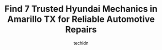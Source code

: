 ---
layout: ampstory
image: https://images.unsplash.com/photo-1532245128003-3db26c775465?ixlib=rb-4.0.3&ixid=MnwxMjA3fDB8MHxwaG90by1wYWdlfHx8fGVufDB8fHx8&auto=format&fit=crop&w=640&h=853&q=80
author: techidn
featured: false
description: If youre in need of trustworthy and skilled Hyundai Mechanic in Amarillo TX, USA, youll be pleased to discover the 7 best Hyundai Mechanic in town. Their expertise and commitment to custom
title: Find 7 Trusted Hyundai Mechanics in Amarillo TX for Reliable Automotive Repairs
cover:
   title: Find 7 Trusted Hyundai Mechanics in Amarillo TX for Reliable Automotive Repairs
   subtitle: Rickpate
   background: https://images.unsplash.com/photo-1532245128003-3db26c775465?ixlib=rb-4.0.3&ixid=MnwxMjA3fDB8MHxwaG90by1wYWdlfHx8fGVufDB8fHx8&auto=format&fit=crop&w=640&h=853&q=80

pages: 
 - layout: thirds
   top: <h1>#1 Chauncys Automotive</h1>
   bottom: "<p>These guys helped me out so much! I traveled through Amarillo to pick up my girlfriend after her car broke down. I was pretty upset when we both appeared to be stranded f</p>"
   background: https://www.knot35.com/toplist/wp-content/uploads/2023/06/best-hyundai-mechanic-1-in-amarillo-tx-1685831997.jpeg
   backgroundblur: true
 - layout: thirds
   top: <h1>#2 Top Gun Auto Service & Repair</h1>
   bottom: "<p>3021 SW 26th Ave, Amarillo, TX 79109, United States</p>"
   background: https://www.knot35.com/toplist/wp-content/uploads/2023/06/best-hyundai-mechanic-2-in-amarillo-tx-1685831997.jpeg
   cta:
      link: https://www.knot35.com/toplist/find-7-trusted-hyundai-mechanics-in-amarillo-tx-for-reliable-automotive-repairs/
      text: Find 7 Trusted Hyundai Mechanics in Amarillo TX for Reliable Automotive Repairs
 - layout: thirds
   top: <h1>#3 Panhandle Eurotech Automotive</h1>
   bottom: "<p>5562 Bluebird St, Amarillo, TX 79109, United States</p>"
   background: https://www.knot35.com/toplist/wp-content/uploads/2023/06/best-hyundai-mechanic-3-in-amarillo-tx-1685831998.jpeg
   cta:
      link: https://www.knot35.com/toplist/find-7-trusted-hyundai-mechanics-in-amarillo-tx-for-reliable-automotive-repairs/
      text: Find 7 Trusted Hyundai Mechanics in Amarillo TX for Reliable Automotive Repairs
 - layout: thirds
   top: <h1>#4 Arenas Auto Repair & Service</h1>
   bottom: "<p>3809 W Amarillo Blvd, Amarillo, TX 79106, United States</p>"
   background: https://images.unsplash.com/photo-1536745287225-21d689278fd1?ixlib=rb-4.0.3&ixid=MnwxMjA3fDB8MHxwaG90by1wYWdlfHx8fGVufDB8fHx8&auto=format&fit=crop&w=640&h=853&q=80
   cta:
      link: https://www.knot35.com/toplist/find-7-trusted-hyundai-mechanics-in-amarillo-tx-for-reliable-automotive-repairs/
      text: Find 7 Trusted Hyundai Mechanics in Amarillo TX for Reliable Automotive Repairs
 - layout: thirds
   top: <h1>#5 Johns Auto Repair</h1>
   bottom: "<p>2100 S Wilson St, Amarillo, TX 79103, United States</p>"
   background: https://images.unsplash.com/photo-1614648718611-0635f29016cb?ixlib=rb-4.0.3&ixid=MnwxMjA3fDB8MHxwaG90by1wYWdlfHx8fGVufDB8fHx8&auto=format&fit=crop&w=640&h=853&q=80
   cta:
      link: https://www.knot35.com/toplist/find-7-trusted-hyundai-mechanics-in-amarillo-tx-for-reliable-automotive-repairs/
      text: Find 7 Trusted Hyundai Mechanics in Amarillo TX for Reliable Automotive Repairs
 - layout: thirds
   top: <h1>#6 APR1 Automotive Performance & Repair</h1>
   bottom: "<p>4470 Canyon Dr, Amarillo, TX 79109, United States</p>"
   background: https://images.unsplash.com/photo-1489694553447-4c9339da310d?ixlib=rb-4.0.3&ixid=MnwxMjA3fDB8MHxwaG90by1wYWdlfHx8fGVufDB8fHx8&auto=format&fit=crop&w=640&h=853&q=80
   cta:
      link: https://www.knot35.com/toplist/find-7-trusted-hyundai-mechanics-in-amarillo-tx-for-reliable-automotive-repairs/
      text: Find 7 Trusted Hyundai Mechanics in Amarillo TX for Reliable Automotive Repairs
 - layout: thirds
   top: <h1>#7 Jeff Durbin Automotive</h1>
   bottom: "<p>4522 Maverick St, Amarillo, TX 79109, United States</p>"
   background: https://images.unsplash.com/photo-1632260260864-caf7fde5ec36?ixlib=rb-4.0.3&ixid=MnwxMjA3fDB8MHxwaG90by1wYWdlfHx8fGVufDB8fHx8&auto=format&fit=crop&w=640&h=853&q=80
   cta:
      link: https://www.knot35.com/toplist/find-7-trusted-hyundai-mechanics-in-amarillo-tx-for-reliable-automotive-repairs/
      text: Find 7 Trusted Hyundai Mechanics in Amarillo TX for Reliable Automotive Repairs
 - layout: thirds
   middle: Continue reading...
   background: https://images.unsplash.com/photo-1597773150796-e5c14ebecbf5?ixlib=rb-4.0.3&ixid=MnwxMjA3fDB8MHxwaG90by1wYWdlfHx8fGVufDB8fHx8&auto=format&fit=crop&w=640&h=853&q=80
   cta:
      link: https://www.knot35.com/toplist/find-7-trusted-hyundai-mechanics-in-amarillo-tx-for-reliable-automotive-repairs/
      text: Find 7 Trusted Hyundai Mechanics in Amarillo TX for Reliable Automotive Repairs
      
---